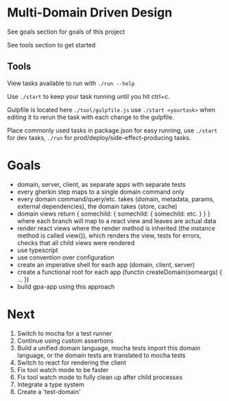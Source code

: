 # Multi-Domain Driven Design

See goals section for goals of this project

See tools section to get started

## Tools

View tasks available to run with `./run --help`

Use `./start` to keep your task running until you hit ctrl+c.

Gulpfile is located here `./tool/gulpfile.js` use `./start <yourtask>` when editing it to rerun the task with each  change to the gulpfile.

Place commonly used tasks in package.json for easy running, use `./start` for dev tasks, `./run` for prod/deploy/side-effect-producing tasks.

# Goals

- domain, server, client, as separate apps with separate tests
- every gherkin step maps to a single domain command only
- every domain command/query/etc. takes (domain, metadata, params, external dependencies), the domain takes (store, cache)
- domain views return { somechild: { somechild: { somechild: etc. } } } where each branch will map to a react view and leaves are actual data
- render react views where the render method is inherited (the instance method is called view()), which renders the view, tests for errors, checks that all child views were rendered
- use typescript
- use convention over configuration
- create an imperative shell for each app (domain, client, server)
- create a functional root for each app (functin createDomain(someargs) { ... })
- build gpa-app using this approach

# Next

1. Switch to mocha for a test runner
2. Continue using custom assertions
3. Build a unified domain language, mocha tests import this domain language, or the domain tests are translated to mocha tests
4. Switch to react for rendering the client
5. Fix tool watch mode to be faster
6. Fix tool watch mode to fully clean up after child processes
7. Integrate a type system
8. Create a 'test-domain'